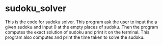 # sudoku_solver
This is the code for sudoku solver.
This program ask the user to input the a given sudoku and input 0 at the empty places of sudoku. Then the program computes the exact solution of sudoku and print it on the terminal. This program also computes and print the time taken to solve the sudoku.
